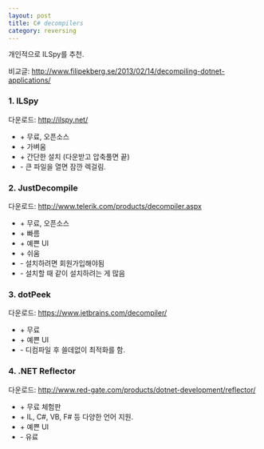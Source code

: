 ```yaml
---
layout: post
title: C# decompilers
category: reversing
---
```


개인적으로 ILSpy를 추천.

비교글: <http://www.filipekberg.se/2013/02/14/decompiling-dotnet-applications/>

### 1. ILSpy

다운로드: <http://ilspy.net/>

- \+ 무료, 오픈소스
- \+ 가벼움
- \+ 간단한 설치 (다운받고 압축풀면 끝)
- \- 큰 파일을 열면 잠깐 렉걸림.

### 2. JustDecompile

다운로드: <http://www.telerik.com/products/decompiler.aspx>

- \+ 무료, 오픈소스
- \+ 빠름
- \+ 예쁜 UI
- \+ 쉬움
- \- 설치하려면 회원가입해야됨
- \- 설치할 때 같이 설치하려는 게 많음

### 3. dotPeek

다운로드: <https://www.jetbrains.com/decompiler/>

- \+ 무료
- \+ 예쁜 UI
- \- 디컴파일 후 쓸데없이 최적화를 함.

### 4. .NET Reflector

다운로드: <http://www.red-gate.com/products/dotnet-development/reflector/>

- \+ 무료 체험판
- \+ IL, C#, VB, F# 등 다양한 언어 지원.
- \+ 예쁜 UI
- \- 유료

